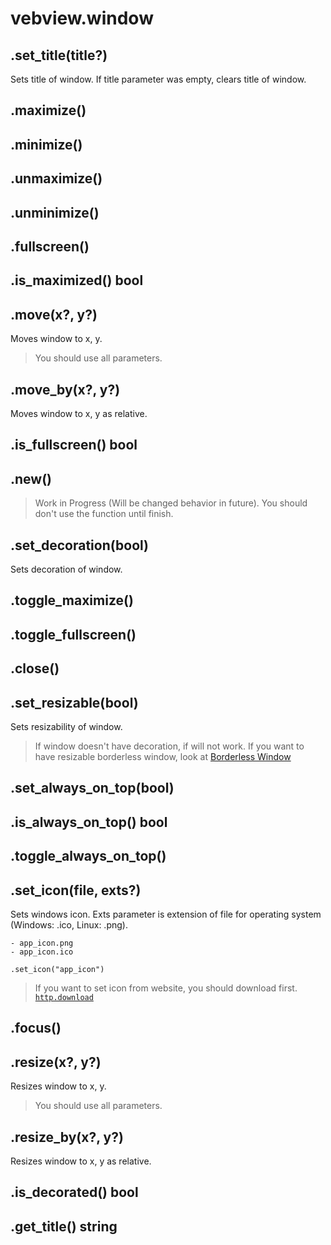 # vebview.window

## .set_title(title?)

Sets title of window. If title parameter was empty, clears title of window.

## .maximize()

## .minimize()

## .unmaximize()

## .unminimize()

## .fullscreen()

## .is_maximized() bool

## .move(x?, y?)

Moves window to x, y.

> You should use all parameters.

## .move_by(x?, y?)

Moves window to x, y as relative.

## .is_fullscreen() bool

## .new() 

> Work in Progress (Will be changed behavior in future). You should don't use the function until finish.

## .set_decoration(bool)

Sets decoration of window.

## .toggle_maximize()

## .toggle_fullscreen()

## .close()

## .set_resizable(bool)

Sets resizability of window.

> If window doesn't have decoration, if will not work. If you want to have resizable borderless window, look at [Borderless Window](../../tips/borderless/)

## .set_always_on_top(bool)

## .is_always_on_top() bool

## .toggle_always_on_top()

## .set_icon(file, exts?)

Sets windows icon. Exts parameter is extension of file for operating system (Windows: .ico, Linux: .png).

```
- app_icon.png
- app_icon.ico

.set_icon("app_icon")
```

> If you want to set icon from website, you should download first. [`http.download`](../http/#download)

## .focus()

## .resize(x?, y?)

Resizes window to x, y.

> You should use all parameters.

## .resize_by(x?, y?)

Resizes window to x, y as relative.

## .is_decorated() bool

## .get_title() string
